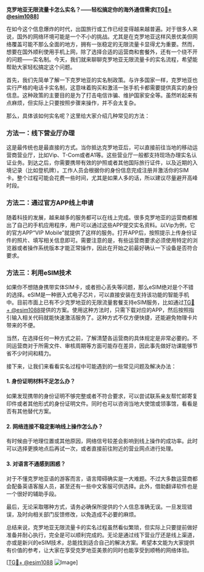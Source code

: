 **克罗地亚无限流量卡怎么实名？——轻松搞定你的海外通信需求[[TG💪+ @esim1088](https://t.me/s/esim1088)]**

在如今这个信息爆炸的时代，出国旅行或工作已经变得越来越普遍。对于很多人来说，国外的网络环境可能是一个不小的挑战。尤其是在克罗地亚这样风景优美但网络覆盖可能不那么全面的地方，拥有一张稳定的无限流量卡显得尤为重要。然而，想要在国外顺利使用手机上网，除了选择合适的运营商和套餐外，还有一个绕不开的问题——实名制。今天，我们就来聊聊克罗地亚无限流量卡的实名流程，希望能帮助大家轻松搞定这个问题。

首先，我们先简单了解一下克罗地亚的实名制政策。与许多国家一样，克罗地亚也实行严格的电话卡实名制，这意味着购买和激活一张手机卡都需要提供真实的身份信息。这种政策的主要目的是为了打击电信诈骗、维护国家安全等。虽然听起来有点麻烦，但实际上只要按照步骤来操作，并不会太复杂。

那么，具体该如何实名呢？这里给大家介绍几种常见的方法：

### 方法一：线下营业厅办理

这是最传统也是最直接的方式。当你抵达克罗地亚后，可以直接前往当地的移动运营商营业厅，比如Vip、T-Com或者A1等。这些营业厅一般都支持现场办理实名认证业务。到达之后，你需要携带有效的护照或者其他国际旅行证件，以及近期的入境记录（比如登机牌）。工作人员会根据你的身份信息完成注册并激活你的SIM卡。整个过程可能会花费一些时间，尤其是如果人多的话，所以建议尽量避开高峰时段。

### 方法二：通过官方APP线上申请

随着科技的发展，越来越多的服务都可以在线上完成。很多克罗地亚的运营商都推出了自己的手机应用程序，用户可以通过这些APP提交实名资料。以Vip为例，它的官方APP“VIP Mobile”就提供了这样的服务。打开APP后，按照提示上传身份证件的照片、填写相关信息即可。需要注意的是，有些运营商要求必须使用特定的浏览器或者操作系统版本才能正常操作，因此在开始之前最好确认一下设备是否符合要求。

### 方法三：利用eSIM技术

如果你不想随身携带实体SIM卡，或者担心丢失等问题，那么eSIM绝对是个不错的选择。eSIM是一种嵌入式电子芯片，可以直接安装在支持该功能的智能手机中。目前市面上已有不少克罗地亚的无限流量套餐支持eSIM服务，比如通过[TG💪+ @esim1088](https://t.me/s/esim1088)提供的方案。使用这种方法时，只需下载对应的APP，然后按照指引输入相关代码就能快速激活服务了。这种方式不仅方便快捷，还能避免物理卡片带来的不便。

当然，在选择任何一种方式之前，了解清楚各运营商的具体规定是非常必要的。不同运营商对于所需文件、审核周期等方面可能存在差异，因此事先做好功课能够节省不少时间和精力。

接下来，让我们来看看实名过程中可能遇到的一些常见问题及解决办法：

#### 1. 身份证明材料不足怎么办？

如果发现携带的身份证明不够完整或者不符合要求，可以尝试联系亲友帮忙邮寄复印件或者其他形式的身份证明文件。同时也可以咨询当地大使馆或领事馆，看看是否有其他替代方案。

#### 2. 网络连接不稳定影响线上操作怎么办？

有时候由于地理位置或其他原因，网络信号较差会影响到线上操作的成功率。此时可以选择更换地点后再试一次，或者直接前往附近的营业网点进行处理。

#### 3. 对语言不通感到困惑？

对于不懂克罗地亚语的游客而言，语言障碍确实是一大难题。不过大多数运营商都会配备英语客服人员，甚至还有一些中文客服可供选择。此外，借助翻译软件也是一个很好的辅助手段。

最后，无论采取哪种方式，请务必确保所提供的个人信息准确无误。一旦发现错误，及时向相关部门反馈修改，以免造成不必要的麻烦。

总结来说，克罗地亚无限流量卡的实名过程虽然看似繁琐，但实际上只要提前做好准备并耐心执行，完全是可以顺利完成的。无论是通过线下营业厅还是线上渠道，亦或是新兴的eSIM技术，总能找到适合自己的解决方案。希望本文能为大家提供有价值的参考，让大家在享受克罗地亚美景的同时也能享受到顺畅的网络体验。

[[TG💪+ @esim1088](https://t.me/s/esim1088) ![Image](https://i.postimg.cc/4NQfJmqS/Snipaste-2025-05-13-00-14-12.png)]